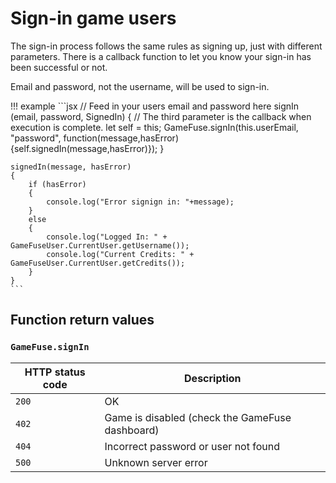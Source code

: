 # Sign-in game users

The sign-in process follows the same rules as signing up, just with different
parameters. There is a callback function  to let you know your sign-in has
been successful or not.

Email and password, not the username, will be used to sign-in.

!!! example
    ```jsx
    // Feed in your users email and password here
    signIn (email, password, SignedIn)
    {
        // The third parameter is the callback when execution is complete.
        let self = this;
        GameFuse.signIn(this.userEmail, "password", function(message,hasError){self.signedIn(message,hasError)});
    }

    signedIn(message, hasError)
    {
        if (hasError)
        {
            console.log("Error signign in: "+message);
        }
        else
        {
            console.log("Logged In: " + GameFuseUser.CurrentUser.getUsername());
            console.log("Current Credits: " + GameFuseUser.CurrentUser.getCredits());
        }
    }
    ```

## Function return values

### `GameFuse.signIn`

| HTTP status code | Description |
|------------------|-------------|
| `200`            | OK |
| `402`            | Game is disabled (check the GameFuse dashboard) |
| `404`            | Incorrect password or user not found |
| `500`            | Unknown server error |
